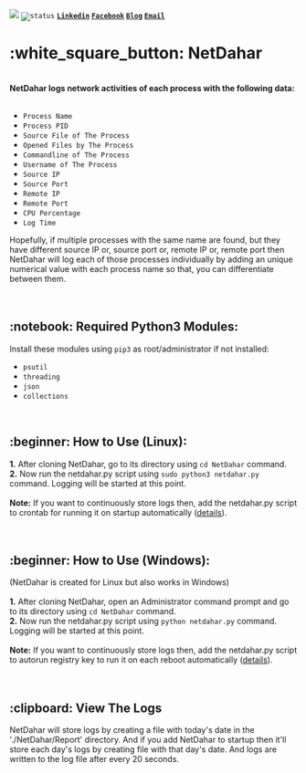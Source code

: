 <code>![](https://komarev.com/ghpvc/?username=mamun-sec&color=blue&label=Total+Recent+Views)</code> <code>![status](https://img.shields.io/badge/status-up-brightgreen)</code> <code><b><a href="https://www.linkedin.com/in/mamun-infosec/">Linkedin</a></code> <code><a href="https://www.facebook.com/Mamun.Masak/">Facebook</a></code> <code><a href="https://medium.com/@alfalahum">Blog</a></code> <code><a href="mailto:ceo@intarna.com">Email</a></b></code>
<br>
<h1>:white_square_button: NetDahar</h1>
<br>
<b>NetDahar logs network activities of each process with the following data:</b>
<br><br>
<ul>
  <li><code>Process Name</code></li>
  <li><code>Process PID</code></li>
  <li><code>Source File of The Process</code></li>
  <li><code>Opened Files by The Process</code></li>
  <li><code>Commandline of The Process</code></li>
  <li><code>Username of The Process</code></li>
  <li><code>Source IP</code></li>
  <li><code>Source Port</code></li>
  <li><code>Remote IP</code></li>
  <li><code>Remote Port</code></li>
  <li><code>CPU Percentage</code></li>
  <li><code>Log Time</code></li>
</ul>
Hopefully, if multiple processes with the same name are found, but they have different source IP or, source port or, remote IP or, remote port then NetDahar will log each of those processes individually by adding an unique numerical value with each process name so that, you can differentiate between them.
<br><br><br>
<h2>:notebook: Required Python3 Modules:</h2>
Install these modules using <code>pip3</code> as root/administrator if not installed:<br>
<ul>
  <li><code>psutil</code></li>
  <li><code>threading</code></li>
  <li><code>json</code></li>
  <li><code>collections</code></li>
</ul>
<br>
<h2>:beginner: How to Use (Linux):</h2>
<b>1.</b> After cloning NetDahar, go to its directory using <code>cd NetDahar</code> command.<br>
<b>2.</b> Now run the netdahar.py script using <code>sudo python3 netdahar.py</code> command. Logging will be started at this point.<br><br>
<b>Note:</b> If you want to continuously store logs then, add the netdahar.py script to crontab for running it on startup automatically (<a href="https://stackoverflow.com/a/39225774/17874021">details</a>).
<br><br><br>
<h2>:beginner: How to Use (Windows):</h2>
(NetDahar is created for Linux but also works in Windows)<br><br>
<b>1.</b> After cloning NetDahar, open an Administrator command prompt and go to its directory using <code>cd NetDahar</code> command.<br>
<b>2.</b> Now run the netdahar.py script using <code>python netdahar.py</code> command. Logging will be started at this point.<br><br>
<b>Note:</b> If you want to continuously store logs then, add the netdahar.py script to autorun registry key to run it on each reboot automatically (<a href="https://www.geeksforgeeks.org/autorun-a-python-script-on-windows-startup/">details</a>).
<br><br><br>
<h2>:clipboard: View The Logs</h2>
NetDahar will store logs by creating a file with today's date in the './NetDahar/Report' directory. And if you add NetDahar to startup then it'll store each day's logs by creating file with that day's date. And logs are written to the log file after every 20 seconds.
<br>
